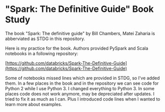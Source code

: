 # "Spark: The Definitive Guide" Book Study
The book "Spark: The definitive guide" by Bill Chambers, Matei Zaharia is abberviated as STDG in this repository.

Here is my practice for the book. Authors provided PySpark and Scala notebooks in a following repository: 

[https://github.com/databricks/Spark-The-Definitive-Guide](https://github.com/databricks/Spark-The-Definitive-Guide)

Some of notebooks missed lines which are provided in STDG, so I've added them. In a few places in the book and in the repository we can see code for Python 2 while I use Python 3. I changed everything to Python 3. In some places code does not work anymore, may be depreciated after updates. I tried to fix it as much as I can. Plus I introduced code lines when I wanted to learn more about examples. 
